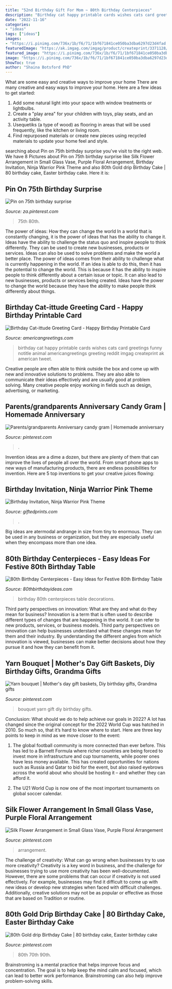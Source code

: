 ```yaml
---
title: "52nd Birthday Gift For Mom ~ 80th Birthday Centerpieces"
description: "Birthday cat happy printable cards wishes cats card greetings funny notitle animal americangreetings greeting reddit imgag createprint ak american tweet"
date: "2022-11-16"
categories:
- "ideas"
tags: ["ideas"]
images:
- "https://i.pinimg.com/736x/1b/f6/71/1bf671841ce050ba3dba6297d23d4fad.jpg"
featuredImage: "https://ak.imgag.com/imgag/product/createprint/3371128/3371128d.gif"
featured_image: "https://i.pinimg.com/736x/1b/f6/71/1bf671841ce050ba3dba6297d23d4fad.jpg"
image: "https://i.pinimg.com/736x/1b/f6/71/1bf671841ce050ba3dba6297d23d4fad.jpg"
ShowToc: true
author: "Shaina Botsford PhD"
---
```



What are some easy and creative ways to improve your home
There are many creative and easy ways to improve your home. Here are a few ideas to get started: 
1. Add some natural light into your space with window treatments or lightbulbs. 
2. Create a "play area" for your children with toys, play seats, and an activity table. 
3. Usequetiks (a type of wood) as flooring in areas that will be used frequently, like the kitchen or living room. 
4. Find repurposed materials or create new pieces using recycled materials to update your home feel and style.

	

		
searching about Pin on 75th birthday surprise you've visit to the right web. We have 8 Pictures about Pin on 75th birthday surprise like Silk Flower Arrangement in Small Glass Vase, Purple Floral Arrangement, Birthday Invitation, Ninja Warrior Pink Theme and also 80th Gold drip Birthday Cake | 80 birthday cake, Easter birthday cake. Here it is:
		
    
## Pin On 75th Birthday Surprise

<img loading=lazy src="https://i.pinimg.com/736x/d8/68/35/d86835aa7c0690d5dde2daa6db2cd262.jpg" onerror="this.onerror=null;this.src='https://tse3.mm.bing.net/th?id=OIP.LOebthK18_Qm9o4MfN027wHaKU&amp;pid=15.1';" alt="Pin on 75th birthday surprise">

_Source: za.pinterest.com_

>75th 80th. 

	

The power of ideas: How they can change the world
In a world that is constantly changing, it is the power of ideas that has the ability to change it. Ideas have the ability to challenge the status quo and inspire people to think differently. They can be used to create new businesses, products or services. Ideas can also be used to solve problems and make the world a better place.
The power of ideas comes from their ability to challenge what is currently happening in the world. If an idea is able to do this, then it has the potential to change the world. This is because it has the ability to inspire people to think differently about a certain issue or topic. It can also lead to new businesses, products or services being created. Ideas have the power to change the world because they have the ability to make people think differently about things.

    
## Birthday Cat-ittude Greeting Card - Happy Birthday Printable Card

<img loading=lazy src="https://ak.imgag.com/imgag/product/createprint/3371128/3371128d.gif" onerror="this.onerror=null;this.src='https://tse3.mm.bing.net/th?id=OIP.yJZ_R64OBgc8cXAqgnhCHgHaLc&amp;pid=15.1';" alt="Birthday Cat-ittude Greeting Card - Happy Birthday Printable Card">

_Source: americangreetings.com_

>birthday cat happy printable cards wishes cats card greetings funny notitle animal americangreetings greeting reddit imgag createprint ak american tweet. 

	

Creative people are often able to think outside the box and come up with new and innovative solutions to problems. They are also able to communicate their ideas effectively and are usually good at problem solving. Many creative people enjoy working in fields such as design, advertising, or marketing.

    
## Parents/grandparents Anniversary Candy Gram | Homemade Anniversary

<img loading=lazy src="https://i.pinimg.com/736x/b7/72/66/b77266b5db59bd79b660ac4cd3654d42.jpg" onerror="this.onerror=null;this.src='https://tse1.mm.bing.net/th?id=OIP.Lmnk9_5rGTgMqmTggV3k2QHaKi&amp;pid=15.1';" alt="Parents/grandparents Anniversary candy gram | Homemade anniversary">

_Source: pinterest.com_

>. 

	

Invention ideas are a dime a dozen, but there are plenty of them that can improve the lives of people all over the world. From smart phone apps to new ways of manufacturing products, there are endless possibilities for invention. Here are 5 top inventions to get your creative juices flowing: 

    
## Birthday Invitation, Ninja Warrior Pink Theme

<img loading=lazy src="https://cdn11.bigcommerce.com/s-6b5fwasnbs/products/801/images/3047/0843-NINJA-WARRIOR-A-GIRL-2__74749.1550256463.386.513.jpg?c=2" onerror="this.onerror=null;this.src='https://tse2.mm.bing.net/th?id=OIP.j3s6B9HCNA1jHHgIvZQyAwAAAA&amp;pid=15.1';" alt="Birthday Invitation, Ninja Warrior Pink Theme">

_Source: giftedprints.com_

>. 

	

Big ideas are atermodal andrange in size from tiny to enormous. They can be used in any business or organization, but they are especially useful when they encompass more than one idea. 

    
## 80th Birthday Centerpieces - Easy Ideas For Festive 80th Birthday Table

<img loading=lazy src="https://www.80thbirthdayideas.com/wp-content/uploads/2015/05/20110930_grandpa-80th_031-1024x768.jpg" onerror="this.onerror=null;this.src='https://tse2.mm.bing.net/th?id=OIP.cuoLx0s2Zbn7bwDAr9FZFQHaE8&amp;pid=15.1';" alt="80th Birthday Centerpieces - Easy Ideas for Festive 80th Birthday Table">

_Source: 80thbirthdayideas.com_

>birthday 80th centerpieces table decorations. 

	

Third party perspectives on innovation: What are they and what do they mean for business?
Innovation is a term that is often used to describe different types of changes that are happening in the world. It can refer to new products, services, or business models. Third party perspectives on innovation can help businesses understand what these changes mean for them and their industry. By understanding the different angles from which innovation is viewed, businesses can make better decisions about how they pursue it and how they can benefit from it.

    
## Yarn Bouquet | Mother&#039;s Day Gift Baskets, Diy Birthday Gifts, Grandma Gifts

<img loading=lazy src="https://i.pinimg.com/736x/e5/1f/08/e51f08200146e4a4fe1d4a010d094619.jpg" onerror="this.onerror=null;this.src='https://tse2.mm.bing.net/th?id=OIP.ivggOYM3aS9cvjZZ9iTgoQHaJF&amp;pid=15.1';" alt="Yarn bouquet | Mother&#039;s day gift baskets, Diy birthday gifts, Grandma gifts">

_Source: pinterest.com_

>bouquet yarn gift diy birthday gifts. 

	

Conclusion: What should we do to help achieve our goals in 2022?
A lot has changed since the original concept for the 2022 World Cup was hatched in 2010. So much so, that it’s hard to know where to start. Here are three key points to keep in mind as we move closer to the event:
1. The global football community is more connected than ever before. This has led to a Barnett Formula where richer countries are being forced to invest more in infrastructure and cup tournaments, while poorer ones have less money available. This has created opportunities for nations such as Russia and Qatar to bid for the event, but also raised eyebrows across the world about who should be hosting it – and whether they can afford it.

2. The U21 World Cup is now one of the most important tournaments on global soccer calendar.

    
## Silk Flower Arrangement In Small Glass Vase, Purple Floral Arrangement

<img loading=lazy src="https://i.pinimg.com/736x/1b/f6/71/1bf671841ce050ba3dba6297d23d4fad.jpg" onerror="this.onerror=null;this.src='https://tse1.mm.bing.net/th?id=OIP.5XAGnwvWFqKgjBdPFub3JQHaJ3&amp;pid=15.1';" alt="Silk Flower Arrangement in Small Glass Vase, Purple Floral Arrangement">

_Source: pinterest.com_

>arrangement. 

	

The challenge of creativity: What can go wrong when businesses try to use more creativity?
Creativity is a key word in business, and the challenge for businesses trying to use more creativity has been well-documented. However, there are some problems that can occur if creativity is not used effectively. For example, businesses may find it difficult to come up with new ideas or develop new strategies when faced with difficult challenges. Additionally, creative solutions may not be as popular or effective as those that are based on Tradition or routine.

    
## 80th Gold Drip Birthday Cake | 80 Birthday Cake, Easter Birthday Cake

<img loading=lazy src="https://i.pinimg.com/736x/50/45/b5/5045b5d302b0972f7f2fd0eb70eec636.jpg" onerror="this.onerror=null;this.src='https://tse2.mm.bing.net/th?id=OIP.iCbojnA9rJVflqXR3-wLuwHaJ3&amp;pid=15.1';" alt="80th Gold drip Birthday Cake | 80 birthday cake, Easter birthday cake">

_Source: pinterest.com_

>80th 70th 90th. 

	

Brainstroming is a mental practice that helps improve focus and concentration. The goal is to help keep the mind calm and focused, which can lead to better work performance. Brainstroming can also help improve problem-solving skills.

